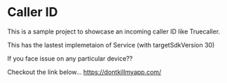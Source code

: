 # Caller ID
 This is a sample project to showcase an incoming caller ID like Truecaller.
 
 This has the lastest implemetaion of Service (with targetSdkVersion 30)
 
 
If you face issue on any particular device??

Checkout the link below...
https://dontkillmyapp.com/
